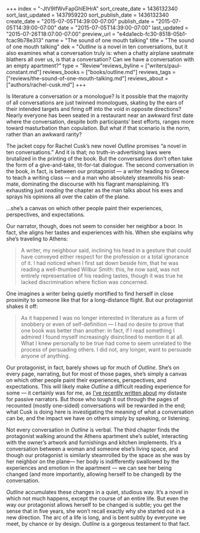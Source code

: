 +++
index = "-JtV9IfWvFapGhlEIHrA"
sort_create_date = 1436132340
sort_last_updated = 1437959220
sort_publish_date = 1436132340
create_date = "2015-07-05T14:39:00-07:00"
publish_date = "2015-07-05T14:39:00-07:00"
date = "2015-07-05T14:39:00-07:00"
last_updated = "2015-07-26T18:07:00-07:00"
preview_url = "e4da1ecb-fc30-8518-05b1-fcac9b78e313"
name = "The sound of one mouth talking"
title = "The sound of one mouth talking"
dek = "*Outline* is a novel in ten conversations, but it also examines what a conversation truly is: when a chatty airplane seatmate blathers all over us, is that a conversation? Can we have a conversation with an empty apartment?"
type = "Review"reviews_byline = ["writers/paul-constant.md"]
reviews_books = ["books/outline.md"]
reviews_tags = ["reviews/the-sound-of-one-mouth-talking.md"]
reviews_about = ["authors/rachel-cusk.md"]
+++

Is literature a conversation or a monologue? Is it possible that the majority of all conversations are just twinned monologues, skating by the ears of their intended targets and firing off into the void in opposite directions? Nearly everyone has been seated in a restaurant near an awkward first date where the conversation, despite both participants’ best efforts, ranges more toward masturbation than copulation. But what if that scenario is the norm, rather than an awkward rarity?

The jacket copy for Rachel Cusk’s new novel *Outline* promises “a novel in ten conversations.” And it is that; no truth-in-advertising laws were brutalized in the printing of the book. But the conversations don’t often take the form of a give-and-take, tit-for-tat dialogue. The second conversation in the book, in fact, is between our protagonist — a writer heading to Greece to teach a writing class — and a man who absolutely steamrolls his seat-mate, dominating the discourse with his flagrant mansplaining. It’s exhausting just *reading* the chapter as the man talks about his exes and sprays his opinions all over the cabin of the plane.

<p class="pull-quote">...she’s a canvas on which other people paint their experiences, perspectives, and expectations.</p>

Our narrator, though, does not seem to consider her neighbor a boor. In fact, she aligns her tastes and experiences with his. When she explains why she’s traveling to Athens: 

<blockquote>A writer, my neighbour said, inclining his head in a gesture that could have conveyed either respect for the profession or a total ignorance of it. I had noticed when I first sat down beside him, that he was reading a well-thumbed Wilbur Smith: this, he now said, was not entirely representative of his reading tastes, though it was true he lacked discrimination where fiction was concerned.</blockquote>

One imagines a writer being quietly mortified to find herself in close proximity to someone like that for a long-distance flight. But our protagonist shakes it off:

<blockquote>As it happened I was no longer interested in literature as a form of snobbery or even of self-definition — I had no desire to prove that one book was better than another: in fact, if I read something I admired I found myself increasingly disinclined to mention it at all. What I knew personally to be true had come to seem unrelated to the process of persuading others. I did not, any longer, want to persuade anyone of anything.</blockquote>

Our protagonist, in fact, barely shows up for much of *Outline*. She’s on every page, narrating, but for most of those pages, she’s simply a canvas on which other people paint their experiences, perspectives, and expectations. This will likely make *Outline* a difficult reading experience for some — it certainly was for me, as [I’ve recently written about](http://seattlereviewofbooks.com/notes/lunch-date-butterflies-in-november/) my distaste for passive narrators. But those who tough it out through the pages of recounted (mostly one-sided) conversations will be rewarded in the end; what Cusk is doing here is investigating the meaning of what a conversation can be, and the impact we have on others simply by speaking, or listening.

Not every conversation in *Outline* is verbal. The third chapter finds the protagonist walking around the Athens apartment she’s sublet, interacting with the owner’s artwork and furnishings and kitchen implements. It’s a conversation between a woman and someone else’s living space, and though our protagonist is similarly steamrolled by the space as she was by her neighbor on the plane— her body is indifferently swallowed by the experiences and emotion in the apartment — we can see her being changed (and more importantly, allowing herself to be changed) by the conversation.

*Outline* accumulates these changes in a quiet, studious way. It’s a novel in which not much happens, except the course of an entire life. But even the way our protagonist allows herself to be changed is subtle; you get the sense that in five years, she won’t recall exactly why she started out in a new direction. The arc of a life is long, and is bent subtly by everyone we meet, by chance or by design. *Outline* is a gorgeous testament to that fact. 